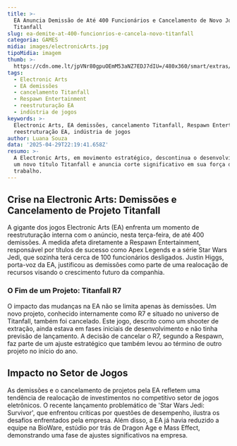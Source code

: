 ```yaml
---
title: >-
  EA Anuncia Demissão de Até 400 Funcionários e Cancelamento de Novo Jogo
  Titanfall
slug: ea-demite-at-400-funcionrios-e-cancela-novo-titanfall
categoria: GAMES
midia: images/electronicArts.jpg
tipoMidia: imagem
thumb: >-
  https://cdn.ome.lt/jpVNr80gpuOEmM53aNZ7EDJ7dIU=/480x360/smart/extras/conteudos/Design_sem_nome_-_2025-04-29T181900.868.png
tags:
  - Electronic Arts
  - EA demissões
  - cancelamento Titanfall
  - Respawn Entertainment
  - reestruturação EA
  - indústria de jogos
keywords: >-
  Electronic Arts, EA demissões, cancelamento Titanfall, Respawn Entertainment,
  reestruturação EA, indústria de jogos
author: Luana Souza
data: '2025-04-29T22:19:41.658Z'
resumo: >-
  A Electronic Arts, em movimento estratégico, descontinua o desenvolvimento de
  um novo título Titanfall e anuncia corte significativo em sua força de
  trabalho.
---
```


## Crise na Electronic Arts: Demissões e Cancelamento de Projeto Titanfall

A gigante dos jogos Electronic Arts (EA) enfrenta um momento de reestruturação interna com o anúncio, nesta terça-feira, de até 400 demissões. A medida afeta diretamente a Respawn Entertainment, responsável por títulos de sucesso como Apex Legends e a série Star Wars Jedi, que sozinha terá cerca de 100 funcionários desligados. Justin Higgs, porta-voz da EA, justificou as demissões como parte de uma realocação de recursos visando o crescimento futuro da companhia.

### O Fim de um Projeto: Titanfall R7

O impacto das mudanças na EA não se limita apenas às demissões. Um novo projeto, conhecido internamente como R7 e situado no universo de Titanfall, também foi cancelado. Este jogo, descrito como um shooter de extração, ainda estava em fases iniciais de desenvolvimento e não tinha previsão de lançamento. A decisão de cancelar o R7, segundo a Respawn, faz parte de um ajuste estratégico que também levou ao término de outro projeto no início do ano.

## Impacto no Setor de Jogos

As demissões e o cancelamento de projetos pela EA refletem uma tendência de realocação de investimentos no competitivo setor de jogos eletrônicos. O recente lançamento problemático de 'Star Wars Jedi: Survivor', que enfrentou críticas por questões de desempenho, ilustra os desafios enfrentados pela empresa. Além disso, a EA já havia reduzido a equipe na BioWare, estúdio por trás de Dragon Age e Mass Effect, demonstrando uma fase de ajustes significativos na empresa.
